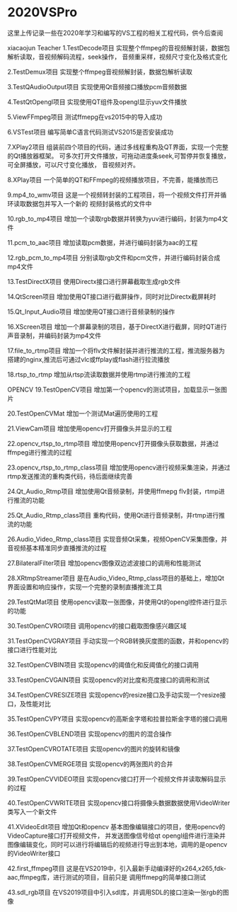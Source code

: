# 2020VSPro
这里上传记录一些在2020年学习和编写的VS工程的相关工程代码，供今后查阅

xiacaojun Teacher
1.TestDecode项目
实现整个ffmpeg的音视频解封装，数据包解析读取，音视频解码流程，seek操作，
音频重采样，视频尺寸变化及格式变化

2.TestDemux项目
实现整个ffmpeg音视频解封装，数据包解析读取

3.TestQAudioOutput项目
实现使用Qt音频接口播放pcm音频数据

4.TestQtOpengl项目
实现使用QT组件及opengl显示yuv文件播放

5.ViewFFmpeg项目
测试ffmepg在vs2015中的导入成功

6.VSTest项目
编写简单C语言代码测试VS2015是否安装成功

7.XPlay2项目
组装前四个项目的代码，通过多线程重构及QT界面，实现一个完整的Qt播放器框架。
可多次打开文件播放，可拖动进度条seek,可暂停并恢复播放，可全屏播放，可以尺寸变化播放，
音视频对齐。

8.XPlay项目
一个简单的QT和FFmpeg的视频播放项目，不完善，能播放而已

9.mp4_to_wmv项目
这是一个视频转封装的工程项目，将一个视频文件打开并循环读取数据包并写入一个新的
视频封装格式的文件中

10.rgb_to_mp4项目
增加一个读取rgb数据并转换为yuv进行编码，封装为mp4文件

11.pcm_to_aac项目
增加读取pcm数据，并进行编码封装为aac的工程

12.rgb_pcm_to_mp4项目
分别读取rgb文件和pcm文件，并进行编码封装合成mp4文件

13.TestDirectX项目
使用Directx接口进行屏幕截取生成rgb文件

14.QtScreen项目
增加使用QT接口进行截屏操作，同时对比Directx截屏耗时

15.Qt_Input_Audio项目
增加使用QT接口进行音频录制的操作

16.XScreen项目
增加一个屏幕录制的项目，基于DirectX进行截屏，同时QT进行声音录制，并编码封装为mp4文件 

17.file_to_rtmp项目
增加一个将flv文件解封装并进行推流的工程，推流服务器为搭建的nginx,推流后可通过vlc或ffplay或flash进行拉流播放

18.rtsp_to_rtmp
增加从rtsp流读取数据并使用rtmp进行推流的工程

OPENCV
19.TestOpenCV项目
增加第一个opencv的测试项目，加载显示一张图片

20.TestOpenCVMat
增加一个测试Mat遍历使用的工程

21.ViewCam项目
增加使用opencv打开摄像头并显示的工程

22.opencv_rtsp_to_rtmp项目
增加使用opencv打开摄像头获取数据，并通过ffmpeg进行推流的过程

23.opencv_rtsp_to_rtmp_class项目
增加使用opencv进行视频采集渲染，并通过rtmp发送推流的重构类代码，待后面继续完善

24.Qt_Audio_Rtmp项目
增加使用Qt音频录制，并使用ffmepg flv封装，rtmp进行推流的功能

25.Qt_Audio_Rtmp_class项目
重构代码，使用Qt进行音频录制，并rtmp进行推流的功能

26.Audio_Video_Rtmp_class项目
实现音频Qt采集，视频OpenCV采集图像，并音视频基本精准同步直播推流的过程

27.BilateralFilter项目
增加opencv图像双边滤波接口的调用和性能测试

28.XRtmpStreamer项目
是在Audio_Video_Rtmp_class项目的基础上，增加Qt界面设置和响应操作，实现一个完整的录制直播推流工具

29.TestQtMat项目
使用opencv读取一张图像，并使用Qt的opengl控件进行显示的功能

30.TestOpenCVROI项目
调用opencv的接口截取图像感兴趣区域

31.TestOpenCVGRAY项目
手动实现一个RGB转换灰度图的函数，并和opencv的接口进行性能对比

32.TestOpenCVBIN项目
实现opencv的阈值化和反阈值化的接口调用

33.TestOpenCVGAIN项目
实现opencv的对比度和亮度接口的调用和测试

34.TestOpenCVRESIZE项目
实现opencv的resize接口及手动实现一个resize接口，及性能对比

35.TestOpenCVPY项目
实现opencv的高斯金字塔和拉普拉斯金字塔的接口调用

36.TestOpenCVBLEND项目
实现opencv的图片的混合操作

37.TestOpenCVROTATE项目
实现opencv的图片的旋转和镜像

38.TestOpenCVMERGE项目
实现opencv的两张图片的合并

39.TestOpenCVVIDEO项目
实现opencv接口打开一个视频文件并读取解码显示的过程

40.TestOpenCVWRITE项目
实现opencv接口将摄像头数据数据使用VideoWriter类写入一个新文件

41.XVideoEdit项目
增加Qt和opencv 基本图像编辑接口的项目，使用opencv的VideoCapture接口打开视频文件，
并发送图像信号给qt opengl组件进行渲染并图像编辑变化，同时可以进行将编辑后的视频进行导出到本地，调用的是opencv的VideoWriter接口

42.first_ffmpeg项目
这是在VS2019中，引入最新手动编译好的x264,x265,fdk-aac,ffmpeg库，进行测试的项目，目前只是
调用ffmepg的简单接口测试

43.sdl_rgb项目
在VS2019项目中引入sdl库，并调用SDL的接口渲染一张rgb的图像